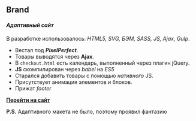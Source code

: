 Brand
---
#### *Адаптивный сайт*

В разработке использовалось: *HTML5, SVG, БЭМ, SASS, JS, Ajax, Gulp*.

* Вестал под ***PixelPerfect***.
* Товары выводятся через **Ajax**.
* В `checkout.html` есть календарь, выполненный через плагин jQuery.
* **JS** скомпилирован через *babel* на *ES5*
* Старался добавить товары с помощью *нативного* JS.
* Присутствует анимация элементов и блоков.
* Прижат *footer*

**[Перейти на сайт](https://aabekk.github.io/brand/dist/)**

**P.S.** Адаптивного макета не было, поэтому проявил фантазию
